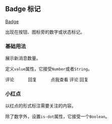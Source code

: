 <style lang="scss" scoped>
  .el-dropdown {
    vertical-align: middle;
  }
  .item {
    margin-top: 10px;
    margin-right: 40px;
  }
  .share-button {
    width: 36px;
    padding: 10px;
  }
</style>

## Badge 标记

[Badge](http://element.eleme.io/#/zh-CN/component/datetime-picker)

出现在按钮、图标旁的数字或状态标记。

### 基础用法

展示新消息数量。

定义`value`属性，它接受`Number`或者`String`。

<el-card shadow="hover">

  <el-badge :value="12" class="item">
    <el-button size="small">评论</el-button>
  </el-badge>
  <el-badge :value="3" class="item">
    <el-button size="small" plain>回复</el-button>
  </el-badge>

  <el-dropdown trigger="click">
    <span class="el-dropdown-link">
      点我查看<i class="el-icon-caret-bottom el-icon--right"></i>
    </span>
    <el-dropdown-menu slot="dropdown">
      <el-dropdown-item class="clearfix">
        评论
        <el-badge class="mark" :value="12" />
      </el-dropdown-item>
      <el-dropdown-item class="clearfix">
        回复
        <el-badge class="mark" :value="3" />
      </el-dropdown-item>
    </el-dropdown-menu>
  </el-dropdown>

</el-card>

### 小红点

以红点的形式标注需要关注的内容。

除了数字外，设置`is-dot`属性，它接受一个`Boolean`。

<el-card shadow="hover">
<el-badge is-dot class="item">
  <el-button class="share-button" icon="el-icon-share" type="dark"></el-button>
</el-badge>
</el-card>